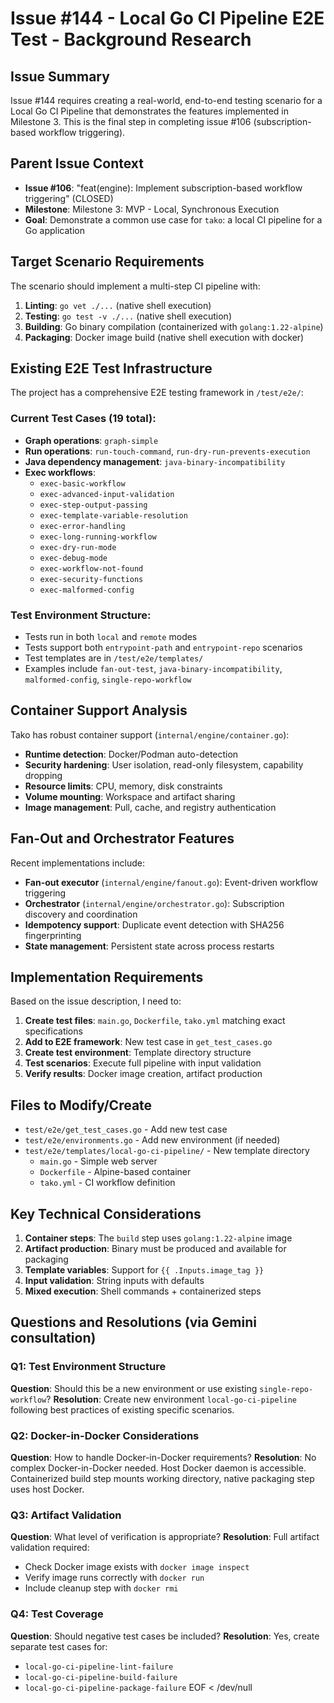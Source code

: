 # Issue #144 - Local Go CI Pipeline E2E Test - Background Research

## Issue Summary
Issue #144 requires creating a real-world, end-to-end testing scenario for a Local Go CI Pipeline that demonstrates the features implemented in Milestone 3. This is the final step in completing issue #106 (subscription-based workflow triggering).

## Parent Issue Context
- **Issue #106**: "feat(engine): Implement subscription-based workflow triggering" (CLOSED)
- **Milestone**: Milestone 3: MVP - Local, Synchronous Execution
- **Goal**: Demonstrate a common use case for `tako`: a local CI pipeline for a Go application

## Target Scenario Requirements
The scenario should implement a multi-step CI pipeline with:
1. **Linting**: `go vet ./...` (native shell execution)
2. **Testing**: `go test -v ./...` (native shell execution)  
3. **Building**: Go binary compilation (containerized with `golang:1.22-alpine`)
4. **Packaging**: Docker image build (native shell execution with docker)

## Existing E2E Test Infrastructure
The project has a comprehensive E2E testing framework in `/test/e2e/`:

### Current Test Cases (19 total):
- **Graph operations**: `graph-simple`
- **Run operations**: `run-touch-command`, `run-dry-run-prevents-execution`
- **Java dependency management**: `java-binary-incompatibility`
- **Exec workflows**: 
  - `exec-basic-workflow`
  - `exec-advanced-input-validation`
  - `exec-step-output-passing`
  - `exec-template-variable-resolution`
  - `exec-error-handling`
  - `exec-long-running-workflow`
  - `exec-dry-run-mode`
  - `exec-debug-mode`
  - `exec-workflow-not-found`
  - `exec-security-functions`
  - `exec-malformed-config`

### Test Environment Structure:
- Tests run in both `local` and `remote` modes
- Tests support both `entrypoint-path` and `entrypoint-repo` scenarios
- Test templates are in `/test/e2e/templates/`
- Examples include `fan-out-test`, `java-binary-incompatibility`, `malformed-config`, `single-repo-workflow`

## Container Support Analysis
Tako has robust container support (`internal/engine/container.go`):
- **Runtime detection**: Docker/Podman auto-detection
- **Security hardening**: User isolation, read-only filesystem, capability dropping
- **Resource limits**: CPU, memory, disk constraints
- **Volume mounting**: Workspace and artifact sharing
- **Image management**: Pull, cache, and registry authentication

## Fan-Out and Orchestrator Features
Recent implementations include:
- **Fan-out executor** (`internal/engine/fanout.go`): Event-driven workflow triggering
- **Orchestrator** (`internal/engine/orchestrator.go`): Subscription discovery and coordination
- **Idempotency support**: Duplicate event detection with SHA256 fingerprinting
- **State management**: Persistent state across process restarts

## Implementation Requirements
Based on the issue description, I need to:

1. **Create test files**: `main.go`, `Dockerfile`, `tako.yml` matching exact specifications
2. **Add to E2E framework**: New test case in `get_test_cases.go`
3. **Create test environment**: Template directory structure
4. **Test scenarios**: Execute full pipeline with input validation
5. **Verify results**: Docker image creation, artifact production

## Files to Modify/Create
- `test/e2e/get_test_cases.go` - Add new test case
- `test/e2e/environments.go` - Add new environment (if needed)
- `test/e2e/templates/local-go-ci-pipeline/` - New template directory
  - `main.go` - Simple web server
  - `Dockerfile` - Alpine-based container
  - `tako.yml` - CI workflow definition

## Key Technical Considerations
1. **Container steps**: The `build` step uses `golang:1.22-alpine` image
2. **Artifact production**: Binary must be produced and available for packaging
3. **Template variables**: Support for `{{ .Inputs.image_tag }}` 
4. **Input validation**: String inputs with defaults
5. **Mixed execution**: Shell commands + containerized steps

## Questions and Resolutions (via Gemini consultation)

### Q1: Test Environment Structure
**Question**: Should this be a new environment or use existing `single-repo-workflow`?
**Resolution**: Create new environment `local-go-ci-pipeline` following best practices of existing specific scenarios.

### Q2: Docker-in-Docker Considerations  
**Question**: How to handle Docker-in-Docker requirements?
**Resolution**: No complex Docker-in-Docker needed. Host Docker daemon is accessible. Containerized build step mounts working directory, native packaging step uses host Docker.

### Q3: Artifact Validation
**Question**: What level of verification is appropriate?
**Resolution**: Full artifact validation required:
- Check Docker image exists with `docker image inspect`  
- Verify image runs correctly with `docker run`
- Include cleanup step with `docker rmi`

### Q4: Test Coverage
**Question**: Should negative test cases be included?
**Resolution**: Yes, create separate test cases for:
- `local-go-ci-pipeline-lint-failure`
- `local-go-ci-pipeline-build-failure` 
- `local-go-ci-pipeline-package-failure`
EOF < /dev/null